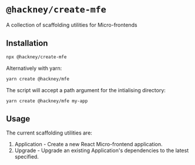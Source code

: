 # `@hackney/create-mfe`

A collection of scaffolding utilities for Micro-frontends

## Installation

```bash
npx @hackney/create-mfe
```

Alternatively with yarn:

```bash
yarn create @hackney/mfe
```

The script will accept a path argument for the intialising directory:

```
yarn create @hackney/mfe my-app
```

## Usage

The current scaffolding utilities are:

1. Application - Create a new React Micro-frontend application.
2. Upgrade - Upgrade an existing Application's dependencies to the latest specified.
